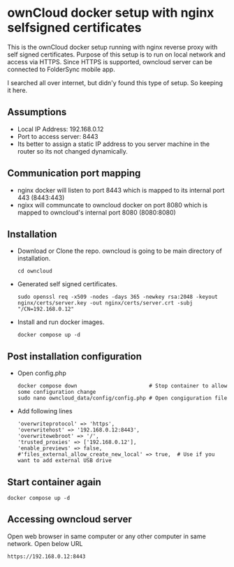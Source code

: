 # ownCloud docker setup with nginx selfsigned certificates
This is the ownCloud docker setup running with nginx reverse proxy with self signed certificates. 
Purpose of this setup is to run on local network and access via HTTPS.
Since HTTPS is supported, owncloud server can be connected to FolderSync mobile app.

I searched all over internet, but didn'y found this type of setup. So keeping it here.

## Assumptions
- Local IP Address: 192.168.0.12
- Port to access server: 8443
- Its better to assign a static IP address to you server machine in the router so its not changed dynamically.

## Communication port mapping
- nginx docker will listen to port 8443 which is mapped to its internal port 443 (8443:443)
- ngixx will communcate to owncloud docker on port 8080 which is mapped to owncloud's internal port 8080 (8080:8080)

## Installation
- Download or Clone the repo. owncloud is going to be main directory of installation.
  ```
  cd owncloud
  ```
- Generated self signed certificates.
  ```
  sudo openssl req -x509 -nodes -days 365 -newkey rsa:2048 -keyout nginx/certs/server.key -out nginx/certs/server.crt -subj "/CN=192.168.0.12"
  ```
- Install and run docker images.
  ```
  docker compose up -d
  ```
## Post installation configuration
- Open config.php
  ```
  docker compose down                       # Stop container to allow some configuration change
  sudo nano owncloud_data/config/config.php # Open congiguration file
  ```
- Add following lines
  ```
  'overwriteprotocol' => 'https',                   
  'overwritehost' => '192.168.0.12:8443',          
  'overwritewebroot' => '/',                        
  'trusted_proxies' => ['192.168.0.12'],            
  'enable_previews' => false,                       
  #'files_external_allow_create_new_local' => true,  # Use if you want to add external USB drive
  ```
## Start container again
  ```
  docker compose up -d
  ```
## Accessing owncloud server
Open web browser in same computer or any other computer in same network. Open below URL
  ```
  https://192.168.0.12:8443
  ```


